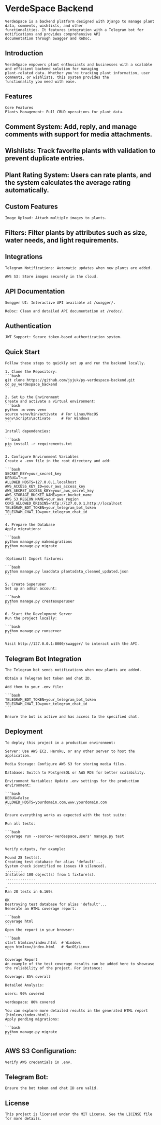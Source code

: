 # VerdeSpace Backend

    VerdeSpace is a backend platform designed with Django to manage plant data, comments, wishlists, and other
    functionalities. It features integration with a Telegram bot for notifications and provides comprehensive API
    documentation through Swagger and ReDoc.

## Introduction

    VerdeSpace empowers plant enthusiasts and businesses with a scalable and efficient backend solution for managing
    plant-related data. Whether you're tracking plant information, user comments, or wishlists, this system provides the
    functionality you need with ease.

## Features

    Core Features
    Plants Management: Full CRUD operations for plant data.

## Comment System: Add, reply, and manage comments with support for media attachments.

## Wishlists: Track favorite plants with validation to prevent duplicate entries.

## Plant Rating System: Users can rate plants, and the system calculates the average rating automatically.

## Custom Features

    Image Upload: Attach multiple images to plants.

## Filters: Filter plants by attributes such as size, water needs, and light requirements.

## Integrations

    Telegram Notifications: Automatic updates when new plants are added.

    AWS S3: Store images securely in the cloud.

## API Documentation

    Swagger UI: Interactive API available at /swagger/.

    ReDoc: Clean and detailed API documentation at /redoc/.

## Authentication

    JWT Support: Secure token-based authentication system.

## Quick Start

    Follow these steps to quickly set up and run the backend locally.

    1. Clone the Repository:
    ```bash
    git clone https://github.com/jyjuk/py-verdespace-backend.git
    cd py_verdespace_backend
    ```

    2. Set Up the Environment
    Create and activate a virtual environment:
    ```bash
    python -m venv venv
    source venv/bin/activate  # For Linux/MacOS
    venv\Scripts\activate     # For Windows
    ```

    Install dependencies:

    ```bash
    pip install -r requirements.txt
    ```

    3. Configure Environment Variables
    Create a .env file in the root directory and add:

    ```bash
    SECRET_KEY=your_secret_key
    DEBUG=True
    ALLOWED_HOSTS=127.0.0.1,localhost
    AWS_ACCESS_KEY_ID=your_aws_access_key
    AWS_SECRET_ACCESS_KEY=your_aws_secret_key
    AWS_STORAGE_BUCKET_NAME=your_bucket_name
    AWS_S3_REGION_NAME=your_aws_region
    CORS_ALLOWED_ORIGINS=http://127.0.0.1,http://localhost
    TELEGRAM_BOT_TOKEN=your_telegram_bot_token
    TELEGRAM_CHAT_ID=your_telegram_chat_id
    ```

    4. Prepare the Database
    Apply migrations:

    ```bash
    python manage.py makemigrations
    python manage.py migrate
    ```

    (Optional) Import fixtures:

    ```bash
    python manage.py loaddata plantsdata_cleaned_updated.json
    ```

    5. Create Superuser
    Set up an admin account:

    ```bash
    python manage.py createsuperuser
    ```

    6. Start the Development Server
    Run the project locally:

    ```bash
    python manage.py runserver
    ```

    Visit http://127.0.0.1:8000/swagger/ to interact with the API.

## Telegram Bot Integration

    The Telegram bot sends notifications when new plants are added.

    Obtain a Telegram bot token and chat ID.

    Add them to your .env file:

    ```bash
    TELEGRAM_BOT_TOKEN=your_telegram_bot_token
    TELEGRAM_CHAT_ID=your_telegram_chat_id
    ```

    Ensure the bot is active and has access to the specified chat.

## Deployment

    To deploy this project in a production environment:

    Server: Use AWS EC2, Heroku, or any other server to host the application.

    Media Storage: Configure AWS S3 for storing media files.

    Database: Switch to PostgreSQL or AWS RDS for better scalability.

    Environment Variables: Update .env settings for the production environment:

    ```bash
    DEBUG=False
    ALLOWED_HOSTS=yourdomain.com,www.yourdomain.com
    ```

    Ensure everything works as expected with the test suite:

    Run all tests:

    ```bash
    coverage run --source='verdespace,users' manage.py test
    ```

    Verify outputs, for example:

    Found 28 test(s).
    Creating test database for alias 'default'...
    System check identified no issues (0 silenced).
    ........
    Installed 100 object(s) from 1 fixture(s).
    ..............
     ----------------------------------------------------------------------
    Ran 28 tests in 6.169s

    OK
    Destroying test database for alias 'default'...
    Generate an HTML coverage report:

    ```bash
    coverage html
    ```
    Open the report in your browser:

    ```bash
    start htmlcov/index.html  # Windows
    open htmlcov/index.html   # MacOS/Linux
    ```

    Coverage Report
    An example of the test coverage results can be added here to showcase the reliability of the project. For instance:

    Coverage: 85% overall

    Detailed Analysis:

    users: 90% covered

    verdespace: 80% covered

    You can explore more detailed results in the generated HTML report (htmlcov/index.html).
    Apply pending migrations:

    ```bash
    python manage.py migrate
    ```

## AWS S3 Configuration:

    Verify AWS credentials in .env.

## Telegram Bot:

    Ensure the bot token and chat ID are valid.

## License

    This project is licensed under the MIT License. See the LICENSE file for more details.